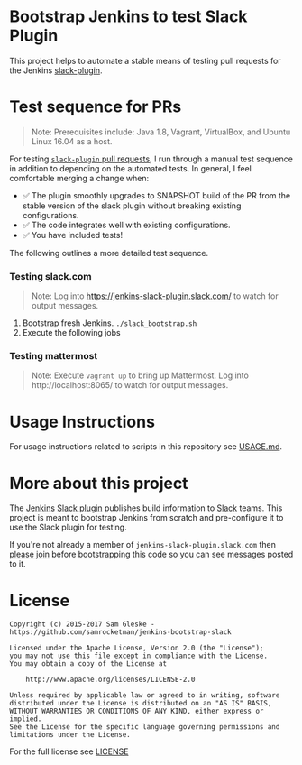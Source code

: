 # Bootstrap Jenkins to test Slack Plugin

This project helps to automate a stable means of testing pull requests for the
Jenkins [slack-plugin][slack-plugin].

# Test sequence for PRs

> Note: Prerequisites include: Java 1.8, Vagrant, VirtualBox, and Ubuntu Linux
> 16.04 as a host.

For testing [`slack-plugin` pull requests][slack-pulls], I run through a manual
test sequence in addition to depending on the automated tests.  In general, I
feel comfortable merging a change when:

- :white_check_mark: The plugin smoothly upgrades to SNAPSHOT build of the PR
  from the stable version of the slack plugin without breaking existing
  configurations.
- :white_check_mark: The code integrates well with existing configurations.
- :white_check_mark: You have included tests!

The following outlines a more detailed test sequence.

### Testing slack.com

> Note: Log into https://jenkins-slack-plugin.slack.com/ to watch for output
> messages.

1. Bootstrap fresh Jenkins.  `./slack_bootstrap.sh`
2. Execute the following jobs

### Testing mattermost

> Note: Execute `vagrant up` to bring up Mattermost.  Log into
> http://localhost:8065/ to watch for output messages.

# Usage Instructions

For usage instructions related to scripts in this repository see
[USAGE.md](USAGE.md).

# More about this project

The [Jenkins][jenkins] [Slack plugin][slack-plugin] publishes build information
to [Slack][slack] teams.   This project is meant to bootstrap Jenkins from
scratch and pre-configure it to use the Slack plugin for testing.

If you're not already a member of `jenkins-slack-plugin.slack.com` then [please
join][join-slack] before bootstrapping this code so you can see messages posted
to it.

# License

    Copyright (c) 2015-2017 Sam Gleske - https://github.com/samrocketman/jenkins-bootstrap-slack

    Licensed under the Apache License, Version 2.0 (the "License");
    you may not use this file except in compliance with the License.
    You may obtain a copy of the License at

        http://www.apache.org/licenses/LICENSE-2.0

    Unless required by applicable law or agreed to in writing, software
    distributed under the License is distributed on an "AS IS" BASIS,
    WITHOUT WARRANTIES OR CONDITIONS OF ANY KIND, either express or implied.
    See the License for the specific language governing permissions and
    limitations under the License.

For the full license see [LICENSE](LICENSE)

[gh-token]: https://help.github.com/articles/creating-an-access-token-for-command-line-use/
[jenkins]: http://jenkins-ci.org/
[join-slack]: https://jenkins-slack-testing-signup.herokuapp.com/
[slack-plugin]: https://github.com/jenkinsci/slack-plugin
[slack-pulls]: https://github.com/jenkinsci/slack-plugin/pulls
[slack]: https://slack.com/
